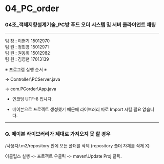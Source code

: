 # 04_PC_order
### 04조_객체지향설계기술_PC방 푸드 오더 시스템 및 서버 클라이언트 채팅
---------

팀	장 : 이헌기	15012970  
팀	원 : 정민영	15012971  
팀	원 : 권동희	15012982  
팀	원 : 김영현	17013139  

  ※	프로그램 실행 순서	※ 
  
-> Controller\PCServer.java

-> com.PCorder\App.java


* 인코딩 UTF-8 입니다.

* 메이븐으로 프로젝트 생성했기 때문에 라이브러리 따로 Import 시킬 필요 없습니다.
* * *
### Q. 메이븐 라이브러리가 제대로 가져오지 못 할 경우

/사용자/.m2/repository 안에 모든 폴더를 삭제 (repository 폴더 자체를 삭제 X)

이클립스 실행 -> 프로젝트 우클릭 -> maven\Update Proj 클릭.
